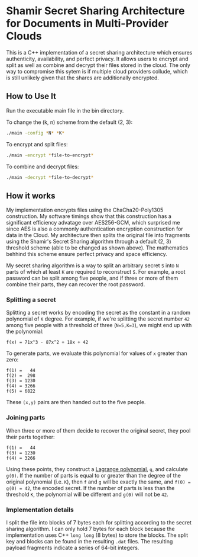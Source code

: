 # Shamir Secret Sharing Architecture for Documents in Multi-Provider Clouds

This is a C++ implementation of a secret sharing architecture which ensures authenticity, availability, and perfect privacy. It allows users to encrypt and split as well as combine and decrypt their files stored in the cloud. The only way to compromise this sytem is if multiple cloud providers collude, which is still unlikely given that the shares are additionally encrypted.

## How to Use It

Run the executable main file in the bin directory.

To change the (k, n) scheme from the default (2, 3):
```bash
./main -config *N* *K*
```

To encrypt and split files:
```bash
./main -encrypt *file-to-encrypt*
```

To combine and decrypt files:
```bash
./main -decrypt *file-to-decrypt*
```

## How it works

My implementation encrypts files using the ChaCha20-Poly1305 construction. My software timings show that this construction has a significant efficiency advatage over AES256-GCM, which surprised me since AES is also a commonly authentication encryption construction for data in the Cloud. My architecture then splits the original file into fragments using the Shamir's Secret Sharing algorithm through a default (2, 3) threshold scheme (able to be changed as shown above). The mathematics behhind this scheme ensure perfect privacy and space efficiency.
 
My secret sharing algorithm is a way to split an arbitrary secret `S` into `N` parts of which at least `K` are required to reconstruct `S`. For example, a root password can be split among five people, and if three or more of them combine their parts, they can recover the root password.

### Splitting a secret

Splitting a secret works by encoding the secret as the constant in a random polynomial of `K` degree. For example, if we're splitting the secret number `42` among five people with a threshold of three (`N=5,K=3`), we might end up with the polynomial:

```
f(x) = 71x^3 - 87x^2 + 18x + 42
```

To generate parts, we evaluate this polynomial for values of `x` greater than zero:

```
f(1) =   44
f(2) =  298
f(3) = 1230
f(4) = 3266
f(5) = 6822
```

These `(x,y)` pairs are then handed out to the five people. 

### Joining parts 

When three or more of them decide to recover the original secret, they pool their parts together:

```
f(1) =   44
f(3) = 1230
f(4) = 3266
```

Using these points, they construct a [Lagrange polynomial](https://en.wikipedia.org/wiki/Lagrange_polynomial), `g`, and calculate `g(0)`. If the number of parts is equal to or greater than the degree of the original polynomial (i.e. `K`), then `f` and `g` will be exactly the same, and `f(0) = g(0) = 42`, the encoded secret. If the number of parts is less than the threshold `K`, the polynomial will be different and `g(0)` will not be `42`.

### Implementation details

I split the file into blocks of 7 bytes each for splitting according to the secret sharing algorithm. I can only hold 7 bytes for each block because the implementation uses C++ `long long` (8 bytes) to store the blocks. The split key and blocks can be found in the resulting `.dat` files. The resulting payload fragments indicate a series of 64-bit integers.